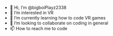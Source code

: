 - 👋 Hi, I’m @bigboiPlayz2338
- 👀 I’m interested in VR
- 🌱 I’m currently learning how to code VR games
- 💞️ I’m looking to collaborate on coding in general
- 📫 How to reach me to code 

<!---
bigboiPlayz2338/bigboiPlayz2338 is a ✨ special ✨ repository because its `README.md` (this file) appears on your GitHub profile.
You can click the Preview link to take a look at your changes.
--->
